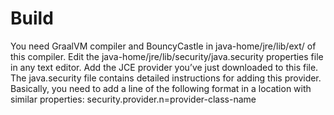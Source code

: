 # Build
You need GraalVM compiler and BouncyCastle in java-home/jre/lib/ext/ of this compiler.
Edit the java-home/jre/lib/security/java.security properties file in any text editor. 
Add the JCE provider you’ve just downloaded to this file.
The java.security file contains detailed instructions for adding this provider. 
Basically, you need to add a line of the following format in a location with similar properties:
security.provider.n=provider-class-name

